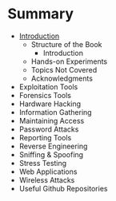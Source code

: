 # Summary

* [Introduction](README.md)
   * Structure of the Book
       * Introduction
   * Hands-on Experiments
   * Topics Not Covered
   * Acknowledgments
* Exploitation Tools
* Forensics Tools
* Hardware Hacking
* Information Gathering
* Maintaining Access
* Password Attacks
* Reporting Tools
* Reverse Engineering
* Sniffing & Spoofing
* Stress Testing
* Web Applications
* Wireless Attacks
* Useful Github Repositories

